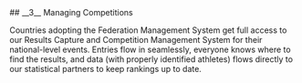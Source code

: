 <div markdown="1" data-aos="fade-up">
## __3__ Managing Competitions

Countries adopting the Federation Management System get full access to our Results Capture and Competition Management System for their national-level events.  Entries flow in seamlessly, everyone knows where to find the results, and data (with properly identified athletes) flows directly to our statistical partners to keep rankings up to date.
</div>
